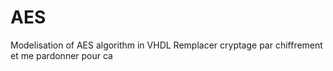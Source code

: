 # AES
Modelisation of AES algorithm in VHDL
Remplacer cryptage par chiffrement et me pardonner pour ca
